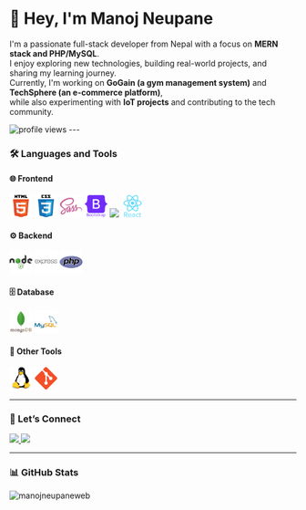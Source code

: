 # 👋 Hey, I'm Manoj Neupane  

I'm a passionate full-stack developer from Nepal with a focus on **MERN stack and PHP/MySQL**.  
I enjoy exploring new technologies, building real-world projects, and sharing my learning journey.  
Currently, I'm working on **GoGain (a gym management system)** and **TechSphere (an e-commerce platform)**,  
while also experimenting with **IoT projects** and contributing to the tech community.  

<img src="https://komarev.com/ghpvc/?username=manojneupaneweb&label=Profile%20Views&color=blue&style=flat-square" alt="profile views"/>
---

### 🛠️ Languages and Tools  

#### 🌐 Frontend  
<p>
  <img src="https://raw.githubusercontent.com/devicons/devicon/master/icons/html5/html5-original-wordmark.svg" width="40"/>
  <img src="https://raw.githubusercontent.com/devicons/devicon/master/icons/css3/css3-original-wordmark.svg" width="40"/>
  <img src="https://raw.githubusercontent.com/devicons/devicon/master/icons/sass/sass-original.svg" width="40"/>
  <img src="https://raw.githubusercontent.com/devicons/devicon/master/icons/bootstrap/bootstrap-plain-wordmark.svg" width="40"/>
  <img src="https://www.vectorlogo.zone/logos/tailwindcss/tailwindcss-icon.svg" width="40"/>
  <img src="https://raw.githubusercontent.com/devicons/devicon/master/icons/react/react-original-wordmark.svg" width="40"/>
</p>

#### ⚙️ Backend  
<p>
  <img src="https://raw.githubusercontent.com/devicons/devicon/master/icons/nodejs/nodejs-original-wordmark.svg" width="40"/>
  <img src="https://raw.githubusercontent.com/devicons/devicon/master/icons/express/express-original-wordmark.svg" width="40"/>
  <img src="https://raw.githubusercontent.com/devicons/devicon/master/icons/php/php-original.svg" width="40"/>
</p>

#### 🗄️ Database  
<p>
  <img src="https://raw.githubusercontent.com/devicons/devicon/master/icons/mongodb/mongodb-original-wordmark.svg" width="40"/>
  <img src="https://raw.githubusercontent.com/devicons/devicon/master/icons/mysql/mysql-original-wordmark.svg" width="40"/>
</p>

#### 🔧 Other Tools  
<p>
  <img src="https://raw.githubusercontent.com/devicons/devicon/master/icons/linux/linux-original.svg" width="40"/>
  <img src="https://raw.githubusercontent.com/devicons/devicon/master/icons/git/git-original.svg" width="40"/>
</p>

---

### 🤝 Let’s Connect  
<p>
  <a href="https://linkedin.com/in/manoj-neupane-52162921a" target="blank">
    <img src="https://raw.githubusercontent.com/rahuldkjain/github-profile-readme-generator/master/src/images/icons/Social/linked-in-alt.svg" width="40"/>
  </a>
  <a href="https://instagram.com/aachyut_neupane" target="blank">
    <img src="https://raw.githubusercontent.com/rahuldkjain/github-profile-readme-generator/master/src/images/icons/Social/instagram.svg" width="40"/>
  </a>
</p>

---

### 📊 GitHub Stats  
<p>
  <img src="https://github-readme-stats.vercel.app/api?username=manojneupaneweb&show_icons=true&locale=en&theme=tokyonight" alt="manojneupaneweb"/>
</p>
